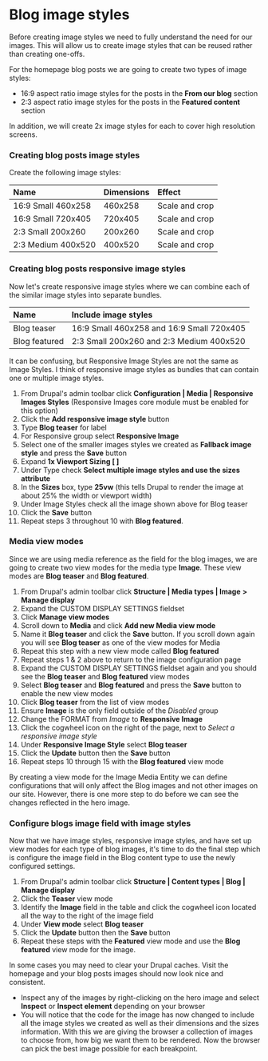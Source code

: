 # Blog image styles

Before creating image styles we need to fully understand the need for our images.  This will allow us to create image styles that can be reused rather than creating one-offs.

For the homepage blog posts we are going to create two types of image styles:

* 16:9 aspect ratio image styles for the posts in the **From our blog** section
* 2:3 aspect ratio image styles for the posts in the **Featured content** section

In addition, we will create 2x image styles for each to cover high resolution screens.

### Creating blog posts image styles

Create the following image styles:

| Name | Dimensions | Effect |
| :--- | :--- | :--- |
| 16:9 Small 460x258 | 460x258 | Scale and crop |
| 16:9 Small 720x405 | 720x405 | Scale and crop |
| 2:3 Small 200x260 | 200x260 | Scale and crop |
| 2:3 Medium 400x520 | 400x520 | Scale and crop |

### Creating blog posts responsive image styles

Now let's create responsive image styles where we can combine each of the similar image styles into separate bundles.

| Name | Include image styles |
| :--- | :--- |
| Blog teaser | 16:9 Small 460x258 and 16:9 Small 720x405 |
| Blog featured | 2:3 Small 200x260 and 2:3 Medium 400x520 |

It can be confusing, but Responsive Image Styles are not the same as Image Styles. I think of responsive image styles as bundles that can contain one or multiple image styles.

1. From Drupal's admin toolbar click **Configuration \| Media \| Responsive Images Styles** \(Responsive Images core module must be enabled for this option\)
2. Click the **Add responsive image style** button
3. Type **Blog teaser** for label
4. For Responsive group select **Responsive Image**
5. Select one of the smaller images styles we created as **Fallback image style** and press the **Save** button
6. Expand **1x Viewport Sizing \[ \]**
7. Under Type check **Select multiple image styles and use the sizes attribute**
8. In the **Sizes** box, type **25vw** \(this tells Drupal to render the image at about 25% the width or viewport width\)
9. Under Image Styles check all the image shown above for Blog teaser
10. Click the **Save** button
11. Repeat steps 3 throughout 10 with **Blog featured**.

### Media view modes

Since we are using media reference as the field for the blog images, we are going to create two view modes for the media type **Image**.  These view modes are **Blog teaser** and **Blog featured**.

1. From Drupal's admin toolbar click **Structure \| Media types \| Image** **&gt; Manage display**
2. Expand the CUSTOM DISPLAY SETTINGS fieldset
3. Click **Manage view modes**
4. Scroll down to **Media** and click **Add new Media view mode**
5. Name it **Blog teaser** and click the **Save** button.  If you scroll down again you will see **Blog teaser** as one of the view modes for Media
6. Repeat this step with a new view mode called **Blog featured**
7. Repeat steps 1 & 2 above to return to the image configuration page
8. Expand the CUSTOM DISPLAY SETTINGS fieldset again and you should see the **Blog teaser** and **Blog featured** view modes
9. Select **Blog teaser** and **Blog featured** and press the **Save**  button to enable the new view modes
10. Click **Blog teaser** from the list of view modes
11. Ensure **Image** is the only field outside of the _Disabled_ group
12. Change the FORMAT from _Image_ to **Responsive Image**
13. Click the cogwheel icon on the right of the page, next to _Select a responsive image style_
14. Under **Responsive Image Style** select **Blog teaser**
15. Click the **Update** button then the **Save** button
16. Repeat steps 10 through 15 with the **Blog featured** view mode

By creating a view mode for the Image Media Entity we can define configurations that will only affect the Blog images and not other images on our site. However, there is one more step to do before we can see the changes reflected in the hero image.

### Configure blogs image field with image styles

Now that we have image styles, responsive image styles, and have set up view modes for each type of blog images, it's time to do the final step which is configure the image field in the Blog content type to use the newly configured settings.

1. From Drupal's admin toolbar click **Structure \| Content types \| Blog \| Manage display**
2. Click the **Teaser** view mode
3. Identify the **Image** field in the table and click the cogwheel icon located all the way to the right of the image field
4. Under **View mode** select **Blog teaser**
5. Click the **Update** button then the **Save** button
6. Repeat these steps with the **Featured** view mode and use the **Blog featured** view mode for the image.

In some cases you may need to clear your Drupal caches. Visit the homepage and your blog posts images should now look nice and consistent.

* Inspect any of the images by right-clicking on the hero image and select **Inspect** or **Inspect element** depending on your browser
* You will notice that the code for the image has now changed to include all the image styles we created as well as their dimensions and the sizes information.  With this we are giving the browser a collection of images to choose from, how big we want them to be rendered.  Now the browser can pick the best image possible for each breakpoint.

